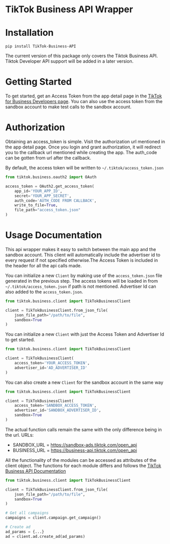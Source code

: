 # TikTok Business API Wrapper

# Installation

``` console
pip install TikTok-Business-API
```

The current version of this package only covers the Tiktok Business API. Tiktok Developer API support will be added in a later version.

# Getting Started

To get started, get an Access Token from the app detail page in the [TikTok for Business Developers page](https://ads.tiktok.com/marketing_api/apps/).
You can also use the access token from the sandbox account to make test calls to the sandbox account.

# Authorization

Obtaining an access_token is simple. Visit the authorization url mentioned in the app detail page. Once you login and grant authorization, it will redirect you to the callback url mentioned while creating the app. The auth_code can be gotten from url after the callback.

By default, the access token will be written to `~/.tiktok/access_token.json`

``` python
from tiktok.business.oauth2 import OAuth

access_token = OAuth2.get_access_token(
    app_id='YOUR_APP_ID',
    secret='YOUR_APP_SECRET',
    auth_code='AUTH_CODE FROM CALLBACK',
    write_to_file=True,
    file_path="access_token.json"
)
```
# Usage Documentation

This api wrapper makes it easy to switch between the main app and the sandbox account. This client will automatically include the advertiser id to every request if not specified otherwise.The Access Token is included in the header for all the api calls made.

You can initialize a new `Client` by making use of the `access_token.json` file generated in the previous step. The access tokens will be loaded in from `~/.tiktok/access_token.json` if path is not mentioned. Advertiser Id can also added to the `access_token.json`.

``` python
from tiktok.business.client import TikTokBusinessClient

client = TikTokBusinessClient.from_json_file(
    json_file_path="/path/to/file",
    sandbox=True
)
```

You can initialize a new `Client` with just the Access Token and Advertiser Id to get started.

``` python
from tiktok.business.client import TikTokBusinessClient

client = TikTokBusinessClient(
    access_token='YOUR_ACCESS_TOKEN',
    advertiser_id='AD_ADVERTISER_ID'
)
```

You can also create a new `Client` for the sandbox account in the same way

``` python
from tiktok.business.client import TikTokBusinessClient

client = TikTokBusinessClient(
    access_token='SANDBOX_ACCESS_TOKEN',
    advertiser_id='SANDBOX_ADVERTISER_ID',
    sandbox=True
)
```

The actual function calls remain the same with the only difference being in the url. URLs:

* SANDBOX_URL = https://sandbox-ads.tiktok.com/open_api
* BUSINESS_URL = https://business-api.tiktok.com/open_api

All the functionality of the modules can be accessed as attributes of the client object. The functions for each module differs and follows the [TikTok Business API Documentation](https://ads.tiktok.com/marketing_api/docs)

``` python
from tiktok.business.client import TikTokBusinessClient

client = TikTokBusinessClient.from_json_file(
    json_file_path="/path/to/file",
    sandbox=True
)

# Get all campaigns
campaigns = client.campaign.get_campaign()

# Create ad
ad_params = {...}
ad = client.ad.create_ad(ad_params)
```
